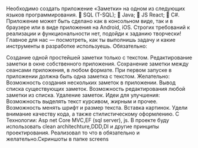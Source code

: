 
Необходимо создать приложение «Заметки» на одном из следующих языков
программирования.
 SQL (T-SQL);
 Java;
 JS React;
 C#.
Приложение может быть сделано как в консольном виде, так и в браузере или в
виде приложения на Android, iOS. Строгих требований к реализации и
функциональности нет, подойди к заданию творчески! Главное для нас —
посмотреть, как ты выполнишь задачу и какие инструменты в разработке
используешь.
Обязательно:

Создание одной простейшей заметки только с текстом.
Редактирование заметки в окне собственного приложения.
Сохранение заметки между сеансами приложения, в любом формате.
При первом запуске в приложении должна быть одна заметка с текстом. Желательно:
Возможность создания нескольких заметок в приложении.
Вывод списка существующих заметок.
Возможность редактирования любой заметки из списка.
Удаление заметок. 
Идеи для улучшения:
Возможность выделять текст курсивом, жирным и прочее.
Возможность менять шрифт и размер текста.
Вставка картинок. Удели внимание качеству кода, а также стилистическому оформлению. С
Технологии: Asp net Core MVC,EF (sql server), js. В проекте буду использовать clean architechture,DDD,DI и другие принципы проектирования.
Реализовал то что в обязательно и желательно.Скриншоты в папке screens

